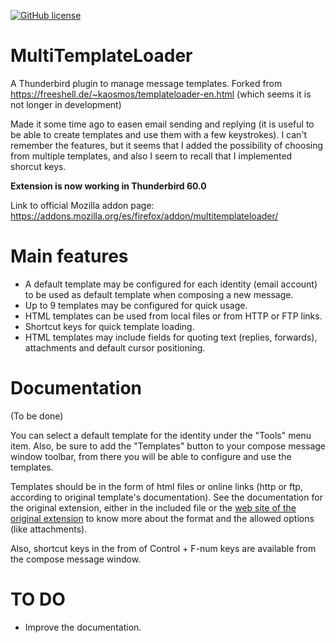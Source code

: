 [![GitHub license](https://img.shields.io/badge/license-GPLv3-blue.svg)](https://raw.githubusercontent.com/ricrogz/MultiTemplateLoader/master/LICENSE.txt)

# MultiTemplateLoader

A Thunderbird plugin to manage message templates. Forked from https://freeshell.de/~kaosmos/templateloader-en.html (which seems it is not longer in development)

Made it some time ago to easen email sending and replying (it is useful to be able to create templates and use them with a few keystrokes). I can't remember the features, but it seems that I added the possibility of choosing from multiple templates, and also I seem to recall that I implemented shorcut keys.

**Extension is now working in Thunderbird 60.0**

Link to official Mozilla addon page: https://addons.mozilla.org/es/firefox/addon/multitemplateloader/

# Main features

- A default template may be configured for each identity (email account) to be used as default template when composing a new message.
- Up to 9 templates may be configured for quick usage.
- HTML templates can be used from local files or from HTTP or FTP links.
- Shortcut keys for quick template loading.
- HTML templates may include fields for quoting text (replies, forwards), attachments and default cursor positioning.

# Documentation

(To be done)

You can select a default template for the identity under the "Tools" menu item. Also, be sure to add the "Templates" button to your compose message window toolbar, from there you will be able to configure and use the templates.

Templates should be in the form of html files or online links (http or ftp, according to original template's documentation). See the documentation for the original extension, either in the included file or the [web site of the original extension](https://freeshell.de/~kaosmos/templateloader-en.html) to know more about the format and the allowed options (like attachments).

Also, shortcut keys in the from of Control + F-num keys are available from the compose message window.

# TO DO

- Improve the documentation.
